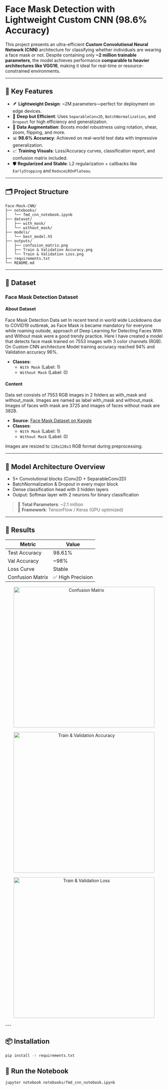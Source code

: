 # Face Mask Detection with Lightweight Custom CNN (98.6% Accuracy)

This project presents an ultra-efficient **Custom Convolutional Neural Network (CNN)** architecture for classifying whether individuals are wearing a face mask or not. Despite containing only **~2 million trainable parameters**, the model achieves performance **comparable to heavier architectures like VGG16**, making it ideal for real-time or resource-constrained environments.

---

## 🧠 Key Features

- 🪶 **Lightweight Design**: ~2M parameters—perfect for deployment on edge devices.
- 🧱 **Deep but Efficient**: Uses `SeparableConv2D`, `BatchNormalization`, and `Dropout` for high efficiency and generalization.
- 🔁 **Data Augmentation**: Boosts model robustness using rotation, shear, zoom, flipping, and more.
- 📊 **98.6% Accuracy**: Achieved on real-world test data with impressive generalization.
- 📈 **Training Visuals**: Loss/Accuracy curves, classification report, and confusion matrix included.
- 🛡️ **Regularized and Stable**: L2 regularization + callbacks like `EarlyStopping` and `ReduceLROnPlateau`.

---

## 🗂️ Project Structure

```text
Face-Mask-CNN/
├── notebooks/
│   └── fmd_cnn_notebook.ipynb
├── dataset/
│   ├── with_mask/
│   └── without_mask/
├── models/
│   └── best_model.h5
├── outputs/
│   ├── confusion_matrix.png
│   ├── Train & Validation Accuracy.png
│   └── Train & Validation Loss.png
├── requirements.txt
└── README.md

```
---

## 📁 Dataset

### Face Mask Detection Dataset

#### About Dataset
Face Mask Detection Data set
In recent trend in world wide Lockdowns due to COVID19 outbreak, as Face Mask is became mandatory for everyone while roaming outside, approach of Deep Learning for Detecting Faces With and Without mask were a good trendy practice. Here I have created a model that detects face mask trained on 7553 images with 3 color channels (RGB).
On Custom CNN architecture Model training accuracy reached 94% and Validation accuracy 96%.

- **Classes**:
  - `With Mask` (Label: 1)
  - `Without Mask` (Label: 0)

#### Content
Data set consists of 7553 RGB images in 2 folders as with_mask and without_mask. Images are named as label with_mask and without_mask. Images of faces with mask are 3725 and images of faces without mask are 3828.

- **Source**: [Face Mask Dataset on Kaggle](https://www.kaggle.com/datasets/omkargurav/face-mask-dataset)
- **Classes**:
  - `With Mask` (Label: 1)
  - `Without Mask` (Label: 0)

Images are resized to `128x128x3` RGB format during preprocessing.

---

## 🔬 Model Architecture Overview

- 5× Convolutional blocks (Conv2D + SeparableConv2D)
- BatchNormalization & Dropout in every major block
- Dense classification head with 3 hidden layers
- Output: Softmax layer with 2 neurons for binary classification

> 🧮 **Total Parameters**: ~2.1 million  
> 🚀 **Framework**: TensorFlow / Keras (GPU optimized)

---

## 🧪 Results

| Metric           | Value      |
|------------------|------------|
| Test Accuracy    | 98.61%     |
| Val Accuracy     | ~98%       |
| Loss Curve       | Stable     |
| Confusion Matrix | ✅ High Precision |

<p align="center">
  <img src="outputs/confusion_matrix.png" alt="Confusion Matrix" width="450"/>
</p>

<p align="center">
  <img src="outputs/train_val_acc.png" alt="Train & Validation Accuracy" width="450"/>
</p>

<p align="center">
  <img src="outputs/train_val_loss.png" alt="Train & Validation Loss" width="450"/>
</p>
---

## 📦 Installation

```bash
pip install -r requirements.txt
```
## 🚀 Run the Notebook

```bash
jupyter notebook notebooks/fmd_cnn_notebook.ipynb
```

